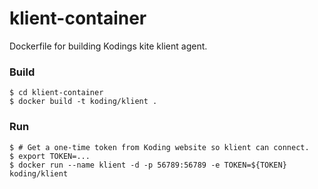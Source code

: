 # klient-container
Dockerfile for building Kodings kite klient agent.

### Build
```
$ cd klient-container
$ docker build -t koding/klient .
```

### Run
```
$ # Get a one-time token from Koding website so klient can connect.
$ export TOKEN=...
$ docker run --name klient -d -p 56789:56789 -e TOKEN=${TOKEN} koding/klient
```
